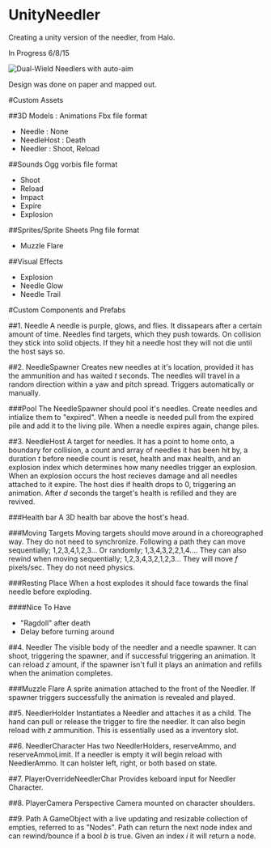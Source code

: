# UnityNeedler
Creating a unity version of the needler, from Halo.

In Progress 6/8/15

![Dual-Wield Needlers with auto-aim](http://i.imgur.com/bc07Whn.png "Needler Screenshot 6/8/15")

Design was done on paper and mapped out.

#Custom Assets

##3D Models : Animations
Fbx file format
* Needle : None
* NeedleHost : Death
* Needler : Shoot, Reload

##Sounds
Ogg vorbis file format
* Shoot
* Reload
* Impact
* Expire
* Explosion

##Sprites/Sprite Sheets
Png file format
* Muzzle Flare

##Visual Effects
* Explosion
* Needle Glow
* Needle Trail

#Custom Components and Prefabs

##1. Needle
A needle is purple, glows, and flies. It dissapears after a certain amount of time. Needles find targets, which they push towards. On collision they stick into solid objects. If they hit a needle host they will not die until the host says so.

##2. NeedleSpawner
Creates new needles at it's location, provided it has the ammunition and has waited *t* seconds. The needles will travel in a random direction within a yaw and pitch spread. Triggers automatically or manually.

###Pool
The NeedleSpawner should pool it's needles. Create needles and intialize them to "expired". When a needle is needed pull from the expired pile and add it to the living pile. When a needle expires again, change piles.

##3. NeedleHost
A target for needles. It has a point to home onto, a boundary for collision, a count and array of needles it has been hit by, a duration *t* before needle count is reset, health and max health, and an explosion index which determines how many needles trigger an explosion. When an explosion occurs the host recieves damage and all needles attached to it expire. The host dies if health drops to 0, triggering an animation. After *d* seconds the target's health is refilled and they are revived.

###Health bar
A 3D health bar above the host's head.

###Moving Targets
Moving targets should move around in a choreographed way. They do not need to synchronize. Following a path they can move sequentially; 1,2,3,4,1,2,3... Or randomly; 1,3,4,3,2,2,1,4.... They can also rewind when moving sequentially; 1,2,3,4,3,2,1,2,3... They will move *f* pixels/sec. They do not need physics.

###Resting Place
When a host explodes it should face towards the final needle before exploding.

####Nice To Have
* "Ragdoll" after death
* Delay before turning around

##4. Needler
The visible body of the needler and a needle spawner. It can shoot, triggering the spawner, and if successful triggering an animation. It can reload *z* amount, if the spawner isn't full it plays an animation and refills when the animation completes.

###Muzzle Flare
A sprite animation attached to the front of the Needler. If spawner triggers successfully the animation is revealed and played.

##5. NeedlerHolder
Instantiates a Needler and attaches it as a child. The hand can pull or release the trigger to fire the needler. It can also begin reload with *z* ammunition. This is essentially used as a inventory slot.

##6. NeedlerCharacter
Has two NeedlerHolders, reserveAmmo, and reserveAmmoLimit. If a needler is empty it will begin reload with NeedlerAmmo. It can holster left, right, or both based on state.

##7. PlayerOverrideNeedlerChar
Provides keboard input for Needler Character.

##8. PlayerCamera
Perspective Camera mounted on character shoulders.

##9. Path
A GameObject with a live updating and resizable collection of empties, referred to as "Nodes". Path can return the next node index and can rewind/bounce if a bool *b* is true. Given an index *i* it will return a node.
